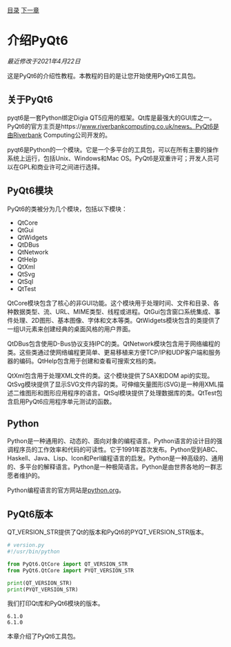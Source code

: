 [目录](https://github.com/LC-space/PyQt6-tutorial/blob/main/README.md) [下一章](https://github.com/LC-space/PyQt6-tutorial/blob/main/date%20and%20time.md)

# 介绍PyQt6

*最近修改于2021年4月22日*

这是PyQt6的介绍性教程。本教程的目的是让您开始使用PyQt6工具包。

## 关于PyQt6

pyqt6是一套Python绑定Digia QT5应用的框架。Qt库是最强大的GUI库之一。PyQt6的官方主页是https://www.riverbankcomputing.co.uk/news。PyQt6是由Riverbank Computing公司开发的。

pyqt6是Python的一个模块。它是一个多平台的工具包，可以在所有主要的操作系统上运行，包括Unix、Windows和Mac OS。PyQt6是双重许可；开发人员可以在GPL和商业许可之间进行选择。

## PyQt6模块

PyQt6的类被分为几个模块，包括以下模块：

- QtCore
- QtGui
- QtWidgets
- QtDBus
- QtNetwork
- QtHelp
- QtXml
- QtSvg
- QtSql
- QtTest

QtCore模块包含了核心的非GUI功能。这个模块用于处理时间、文件和目录、各种数据类型、流、URL、MIME类型、线程或进程。QtGui包含窗口系统集成、事件处理、2D图形、基本图像、字体和文本等类。QtWidgets模块包含的类提供了一组UI元素来创建经典的桌面风格的用户界面。

QtDBus包含使用D-Bus协议支持IPC的类。QtNetwork模块包含用于网络编程的类。这些类通过使网络编程更简单、更易移植来方便TCP/IP和UDP客户端和服务器的编码。QtHelp包含用于创建和查看可搜索文档的类。

QtXml包含用于处理XML文件的类。这个模块提供了SAX和DOM api的实现。QtSvg模块提供了显示SVG文件内容的类。可伸缩矢量图形(SVG)是一种用XML描述二维图形和图形应用程序的语言。QtSql模块提供了处理数据库的类。QtTest包含启用PyQt6应用程序单元测试的函数。

## Python

Python是一种通用的、动态的、面向对象的编程语言。Python语言的设计目的强调程序员的工作效率和代码的可读性。它于1991年首次发布。Python受到ABC、Haskell、Java、Lisp、Icon和Perl编程语言的启发。Python是一种高级的、通用的、多平台的解释语言。Python是一种极简语言。Python是由世界各地的一群志愿者维护的。

Python编程语言的官方网站是[python.org](https://python.org/)。

## PyQt6版本

QT_VERSION_STR提供了Qt的版本和PyQt6的PYQT_VERSION_STR版本。

```Python
# version.py
#!/usr/bin/python

from PyQt6.QtCore import QT_VERSION_STR
from PyQt6.QtCore import PYQT_VERSION_STR

print(QT_VERSION_STR)
print(PYQT_VERSION_STR)
```

我们打印Qt库和PyQt6模块的版本。

```
6.1.0
6.1.0
```

本章介绍了PyQt6工具包。

